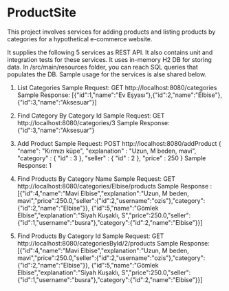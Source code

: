 # ProductSite
This project involves services for adding products and listing products by categories for a hypothetical e-commerce website.

It supplies the following 5 services as REST API. It also contains unit and integration tests for these services. 
It uses in-memory H2 DB for storing data. In /src/main/resources folder, you can reach SQL queries that populates the DB.
Sample usage for the services is alse shared below.

1) List Categories
Sample Request: GET http://localhost:8080/categories
Sample Response: 
[{"id":1,"name":"Ev Eşyası"},{"id":2,"name":"Elbise"},{"id":3,"name":"Aksesuar"}]

2) Find Category By Category Id
Sample Request: GET http://localhost:8080/categories/3
Sample Response:
{"id":3,"name":"Aksesuar"}

3) Add Product
Sample Request: POST http://localhost:8080/addProduct
{
  "name": "Kırmızı küpe",
  "explanation" : "Uzun, M beden, mavi",
  "category" : {
    "id" : 3
  },
  "seller"   : {
    "id" : 2
  },
  "price"       : 250
}
Sample Response:
1

4) Find Products By Category Name
Sample Request: GET http://localhost:8080/categories/Elbise/products
Sample Response :
[{"id":4,"name":"Mavi Elbise","explanation":"Uzun, M beden, mavi","price":250.0,"seller":{"id":2,"username":"ozis"},"category":{"id":2,"name":"Elbise"}},
{"id":5,"name":"Gömlek Elbise","explanation":"Siyah Kuşaklı, S","price":250.0,"seller":{"id":1,"username":"busra"},"category":{"id":2,"name":"Elbise"}}]

5) Find Products By Category Id
Sample Request: GET http://localhost:8080/categoriesById/2/products
Sample Response:
[{"id":4,"name":"Mavi Elbise","explanation":"Uzun, M beden, mavi","price":250.0,"seller":{"id":2,"username":"ozis"},"category":{"id":2,"name":"Elbise"}},
{"id":5,"name":"Gömlek Elbise","explanation":"Siyah Kuşaklı, S","price":250.0,"seller":{"id":1,"username":"busra"},"category":{"id":2,"name":"Elbise"}}]
